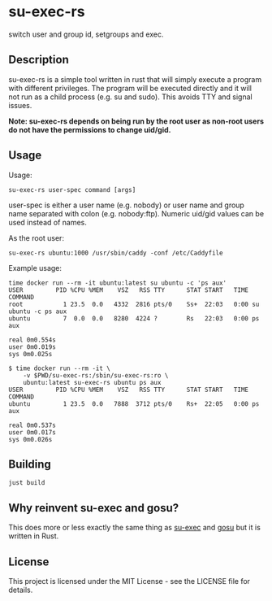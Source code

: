 # su-exec-rs

switch user and group id, setgroups and exec.

## Description

su-exec-rs is a simple tool written in rust that will simply execute a program with different privileges. The program will be executed directly and it will not run as a child process (e.g. su and sudo). This avoids TTY and signal issues.

**Note: su-exec-rs depends on being run by the root user as non-root users do not have the permissions to change uid/gid.**

## Usage

Usage:

```shell
su-exec-rs user-spec command [args]
```

user-spec is either a user name (e.g. nobody) or user name and group name separated with colon (e.g. nobody:ftp). Numeric uid/gid values can be used instead of names.

As the root user:

```shell
su-exec-rs ubuntu:1000 /usr/sbin/caddy -conf /etc/Caddyfile
```

Example usage:

```shellsession
time docker run --rm -it ubuntu:latest su ubuntu -c 'ps aux'
USER         PID %CPU %MEM    VSZ   RSS TTY      STAT START   TIME COMMAND
root           1 23.5  0.0   4332  2816 pts/0    Ss+  22:03   0:00 su ubuntu -c ps aux
ubuntu         7  0.0  0.0   8280  4224 ?        Rs   22:03   0:00 ps aux

real 0m0.554s
user 0m0.019s
sys 0m0.025s
```

```shellsession
$ time docker run --rm -it \
    -v $PWD/su-exec-rs:/sbin/su-exec-rs:ro \
    ubuntu:latest su-exec-rs ubuntu ps aux
USER         PID %CPU %MEM    VSZ   RSS TTY      STAT START   TIME COMMAND
ubuntu         1 23.5  0.0   7888  3712 pts/0    Rs+  22:05   0:00 ps aux

real 0m0.537s
user 0m0.017s
sys 0m0.026s
```

## Building

```shell
just build
```

## Why reinvent su-exec and gosu?

This does more or less exactly the same thing as [su-exec](https://github.com/ncopa/su-exec) and [gosu](https://github.com/tianon/gosu) but it is written in Rust.

## License

This project is licensed under the MIT License - see the LICENSE file for details.
